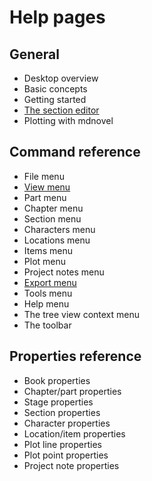 # Help pages

## General

- Desktop overview
- Basic concepts
- Getting started
- [The section editor](editor)
- Plotting with mdnovel

## Command reference

- File menu
- [View menu](view_menu)
- Part menu
- Chapter menu
- Section menu
- Characters menu
- Locations menu
- Items menu
- Plot menu
- Project notes menu
- [Export menu](export_menu)
- Tools menu
- Help menu
- The tree view context menu
- The toolbar

## Properties reference

- Book properties
- Chapter/part properties
- Stage properties
- Section properties
- Character properties
- Location/item properties
- Plot line properties
- Plot point properties 
- Project note properties

